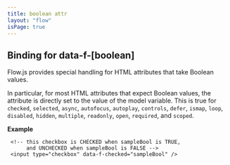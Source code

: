 ```yaml
---
title: boolean attr
layout: "flow"
isPage: true
---
```


## Binding for data-f-[boolean]

Flow.js provides special handling for HTML attributes that take Boolean values.

In particular, for most HTML attributes that expect Boolean values, the attribute is directly set to the value of the model variable. This is true for `checked`, `selected`, `async`, `autofocus`, `autoplay`, `controls`, `defer`, `ismap`, `loop`, `disabled`, `hidden`,  `multiple`, `readonly`, `open`, `required`, and `scoped`.

**Example**

     <!-- this checkbox is CHECKED when sampleBool is TRUE,
          and UNCHECKED when sampleBool is FALSE -->
     <input type="checkbox" data-f-checked="sampleBool" />

